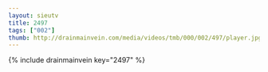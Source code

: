 ```yaml
--- 
layout: sieutv
title: 2497
tags: ["002"]
thumb: http://drainmainvein.com/media/videos/tmb/000/002/497/player.jpg
---
```

{% include drainmainvein key="2497" %} 

